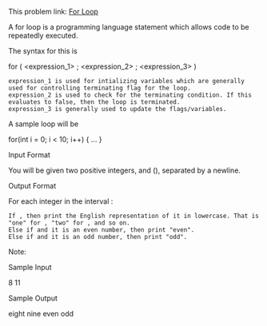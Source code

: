 This problem link: [For Loop](https://www.hackerrank.com/challenges/c-tutorial-for-loop/problem)


A for loop is a programming language statement which allows code to be repeatedly executed.

The syntax for this is

for ( <expression_1> ; <expression_2> ; <expression_3> )
    <statement>

    expression_1 is used for intializing variables which are generally used for controlling terminating flag for the loop.
    expression_2 is used to check for the terminating condition. If this evaluates to false, then the loop is terminated.
    expression_3 is generally used to update the flags/variables.

A sample loop will be

for(int i = 0; i < 10; i++) {
    ...
}

Input Format

You will be given two positive integers, and (), separated by a newline.

Output Format

For each integer in the interval :

    If , then print the English representation of it in lowercase. That is "one" for , "two" for , and so on.
    Else if and it is an even number, then print "even".
    Else if and it is an odd number, then print "odd".

Note:

Sample Input

8
11

Sample Output

eight
nine
even
odd
